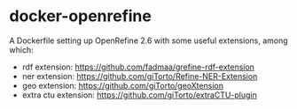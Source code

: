 docker-openrefine
======================

A Dockerfile setting up OpenRefine 2.6 with some useful extensions, among which:
- rdf extension: https://github.com/fadmaa/grefine-rdf-extension
- ner extension: https://github.com/giTorto/Refine-NER-Extension
- geo extension: https://github.com/giTorto/geoXtension
- extra ctu extension: https://github.com/giTorto/extraCTU-plugin
